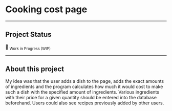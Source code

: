 # Cooking cost page
---

## Project Status

:construction: <sub>Work in Progress (WIP)</sub>


---

## About this project

My idea was that the user adds a dish to the page, adds the exact amounts of ingredients and the program calculates how much it would cost to make such a dish with the specified amount of ingredients. Various ingredients with their price for a given quantity should be entered into the database beforehand. Users could also see recipes previously added by other users.
